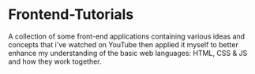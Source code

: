 # Frontend-Tutorials
A collection of some front-end applications containing various ideas and concepts that i've watched on YouTube then applied it myself to better enhance my understanding of the basic web languages: HTML, CSS & JS and how they work together.
